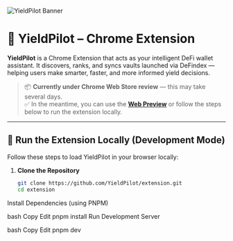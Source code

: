 ![YieldPilot Banner](https://cdn.dorahacks.io/static/files/198813aa61da2d9b2ee967f4f898b10d.png)

# 🚀 YieldPilot – Chrome Extension

**YieldPilot** is a Chrome Extension that acts as your intelligent DeFi wallet assistant. It discovers, ranks, and syncs vaults launched via DeFindex — helping users make smarter, faster, and more informed yield decisions.

> 📦 **Currently under Chrome Web Store review** — this may take several days.  
> ✅ In the meantime, you can use the [**Web Preview**](https://yieldpilot.vercel.app/preview) or follow the steps below to run the extension locally.

---

## 🧪 Run the Extension Locally (Development Mode)

Follow these steps to load YieldPilot in your browser locally:

1. **Clone the Repository**

   ```bash
   git clone https://github.com/YieldPilot/extension.git
   cd extension
   ```

Install Dependencies (using PNPM)

bash
Copy
Edit
pnpm install
Run Development Server

bash
Copy
Edit
pnpm dev
